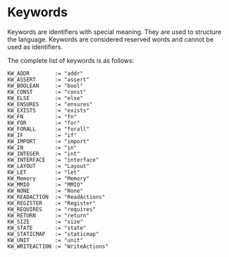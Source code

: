 # Keywords

Keywords are identifiers with special meaning. They are used to structure the language. Keywords
are considered reserved words and cannot be used as identifiers.

The complete list of keywords is as follows:
```
KW_ADDR        := "addr"
KW_ASSERT      := "assert"
KW_BOOLEAN     := "bool"
KW_CONST       := "const"
KW_ELSE        := "else"
KW_ENSURES     := "ensures"
KW_EXISTS      := "exists"
KW_FN          := "fn"
KW_FOR         := "for"
KW_FORALL      := "forall"
KW_IF          := "if"
KW_IMPORT      := "import"
KW_IN          := "in"
KW_INTEGER     := "int"
KW_INTERFACE   := "interface"
KW_LAYOUT      := "Layout"
KW_LET         := "let"
KW_Memory      := "Memory"
KW_MMIO        := "MMIO"
KW_NONE        := "None"
KW_READACTION  := "ReadActions"
KW_REGISTER    := "Register"
KW_REQUIRES    := "requires"
KW_RETURN      := "return"
KW_SIZE        := "size"
KW_STATE       := "state"
KW_STATICMAP   := "staticmap"
KW_UNIT        := "unit"
KW_WRITEACTION := "WriteActions"
```
